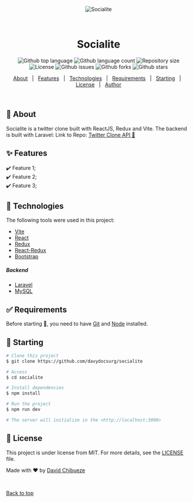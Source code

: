 <div align="center" id="top">
  <img src="./.github/app.gif" alt="Socialite" />

&#xa0;

  <!-- <a href="https://socialite.netlify.app">Demo</a> -->
</div>

<h1 align="center">Socialite</h1>

<p align="center">
  <img alt="Github top language" src="https://img.shields.io/github/languages/top/davydocsurg/socialite?color=56BEB8">

  <img alt="Github language count" src="https://img.shields.io/github/languages/count/davydocsurg/socialite?color=56BEB8">

  <img alt="Repository size" src="https://img.shields.io/github/repo-size/davydocsurg/socialite?color=56BEB8">

  <img alt="License" src="https://img.shields.io/github/license/davydocsurg/socialite?color=56BEB8">

  <img alt="Github issues" src="https://img.shields.io/github/issues/davydocsurg/socialite?color=56BEB8" />

  <img alt="Github forks" src="https://img.shields.io/github/forks/davydocsurg/socialite?color=56BEB8" />

  <img alt="Github stars" src="https://img.shields.io/github/stars/davydocsurg/socialite?color=56BEB8" />
</p>

<!-- Status -->

<!-- <h4 align="center">
	🚧  Socialite 🚀 Under construction...  🚧
</h4>

<hr> -->

<p align="center">
  <a href="#dart-about">About</a> &#xa0; | &#xa0;
  <a href="#sparkles-features">Features</a> &#xa0; | &#xa0;
  <a href="#rocket-technologies">Technologies</a> &#xa0; | &#xa0;
  <a href="#white_check_mark-requirements">Requirements</a> &#xa0; | &#xa0;
  <a href="#checkered_flag-starting">Starting</a> &#xa0; | &#xa0;
  <a href="#memo-license">License</a> &#xa0; | &#xa0;
  <a href="https://github.com/davydocsurg" target="_blank">Author</a>
</p>

<br>

## :dart: About

Socialite is a twitter clone built with ReactJS, Redux and Vite.
The backend is built with Laravel: Link to Repo: [Twitter Clone API :link:](https://github.com/davydocsurg/twitter-clone-api/)

## :sparkles: Features

:heavy_check_mark: Feature 1;\
:heavy_check_mark: Feature 2;\
:heavy_check_mark: Feature 3;

## :rocket: Technologies

The following tools were used in this project:

- [Vite](https://vitejs.dev/)
- [React](https://reactjs.org/)
- [Redux](https://redux.js.org/)
- [React-Redux](https://react-redux.js.org/)
- [Bootstrap](https://getbootstrap.com/)

<h5>Backend</h5>

- [Laravel](https://laravel.com/)
- [MySQL](https://mysql.com/)

## :white_check_mark: Requirements

Before starting :checkered_flag:, you need to have [Git](https://git-scm.com) and [Node](https://nodejs.org/en/) installed.

## :checkered_flag: Starting

```bash
# Clone this project
$ git clone https://github.com/davydocsurg/socialite

# Access
$ cd socialite

# Install dependencies
$ npm install

# Run the project
$ npm run dev

# The server will initialize in the <http://localhost:3000>
```

## :memo: License

This project is under license from MIT. For more details, see the [LICENSE](LICENSE.md) file.

Made with :heart: by <a href="https://github.com/davydocsurg" target="_blank">David Chibueze</a>

&#xa0;

<a href="#top">Back to top</a>
